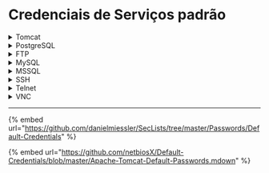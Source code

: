 # Credenciais de Serviços padrão

<details>

<summary>Tomcat</summary>

* admin:password
* admin:
* admin:Password1
* admin:password1
* admin:admin
* admin:tomcat
* both:tomcat
* manager:manager
* role1:role1
* role1:tomcat
* role:changethis
* root:Password1
* root:changethis
* root:password
* root:password1
* root:r00t
* root:root
* root:toor
* tomcat:tomcat
* tomcat:s3cret
* tomcat:password1
* tomcat:password
* tomcat:
* tomcat:admin
* tomcat:changethis

</details>



<details>

<summary>PostgreSQL</summary>

* postgres:postgres
* postgres:password
* postgres:admin
* admin:admin
* admin:passwor

</details>



<details>

<summary>FTP</summary>

* anonymous:anonymous
* root:rootpasswd
* root:12hrs37
* ftp:b1uRR3
* admin:admin
* localadmin:localadmin
* admin:1234
* User:user
* Guest:guest
* ftp:ftp
* admin:password
* a:avery
* admin:123456
* admin:admin12345
* user:password
* root:password
* default:default
* admin:default
* supervisor:supervisor
* user1:pass1
* ADMIN:12345
* Admin:admin
* admin:1234
* admin:1111
* root:admin
* user:system
* USER:USER

</details>



<details>

<summary>MySQL</summary>

* root:mysql
* root:root
* root:chippc
* admin:admin
* root:
* root:nagiosxi
* root:usbw
* cloudera:cloudera
* root:cloudera
* root:moves
* moves:moves
* root:testpw
* root:p@ck3tf3nc3
* mcUser:medocheck123
* root:mktt
* root:123
* dbuser:123
* asteriskuser:amp109
* asteriskuser:eLaStIx.asteriskuser.2oo7
* root:raspberry
* root:openauditrootuserpassword
* root:vagrant
* root:123qweASD#

</details>



<details>

<summary>MSSQL</summary>

* sa:sa
* sa:admin
* sa:superadmin
* sa:password
* sa:default
* admin:admin
* sa:RPSsql12345
* sa:$ei$micMicro
* ARIS9:N'\*ARIS!1dm9n#'
* sa:Practice
* User1sa:42Emerson42Eme
* sa:sqlserver
* sa:Cardio.Perfect
* sa:vantage12!
* admin:netxms
* ADMIN:AIMS
* FB:AIMS
* sa:V4in$ight
* sa:Pass@123
* admin:trinity
* LENEL:MULTIMEDIA
* sa:SilkCentral12!34
* stream:stream-1
* sa:cic
* cic:cic
* sa:cic!23456789
* cic:cic!23456789
* sa:Administrator1
* sa:M3d!aP0rtal
* sa:splendidcrm2005
* admin:gnossa
* sa:dr8gedog
* sa:Password123
* sa:DBA!sa@EMSDB123
* sa:SECAdmin1
* sa:skf\_admin1
* sa:SecurityMaster08
* secure:SecurityMaster08
* sa:
* wasadmin:wasadmin
* maxadmin:maxadmin
* mxintadm:mxintadm
* maxreg:maxreg
* sa:capassword

</details>



<details>

<summary>SSH</summary>

* root:calvin
* root:root
* root:toor
* administrator:password
* NetLinx:password
* admin:1988
* admin:admin
* cisco:cisco
* root:qwasyx21
* admin:insecure
* pi:raspberry
* root:default
* root:leostream
* leo:leo
* localadmin:localadmin
* root:rootpasswd
* admin:password
* root:timeserver
* admin:motorola
* cloudera:cloudera
* apc:apc
* device:apc
* netscreen:netscreen
* admin:avocent
* root:linux
* root:uClinux
* root:alpine
* root:dottie
* root:arcsight
* root:unitrends1
* root:fai
* root:ceadmin
* maint:password
* root:palosanto
* root:ubuntu1404
* root:cubox-i
* debian:debian
* root:debian
* root:xoa
* root:sipwise
* root:sixaola
* debian:sixaola
* root:screencast
* root:stxadmin
* default:
* ftp:video
* ubnt:ubnt
* root:ubnt
* sans:traininguser:password
* misp:Password1234
* acitoolkit:acitoolkit
* osbash:osbash
* enisa:enisa
* hunter:hunter
* root:openelec
* root:libreelec
* public:publicpass
* admin:hipchat
* support:symantec
* root:root01
* USERID:PASSW0RD
* Administrator:p@ssw0rd
* root:freenas
* root:cxlinux
* admin:symbol
* admin:Symbol
* admin:superuser
* admin:admin123
* ubuntu:ubuntu
* root:openvpnas
* misp:Password1234
* root:wazuh
* student:password123
* root:roottoor
* centos:reverse
* root:reverse

</details>



<details>

<summary>Telnet</summary>

* root:calvin
* administrator:password
* administrator:Amx1234!
* admin:admin
* cisco:cisco
* user:user
* root:default
* localadmin:localadmin
* User:user
* Guest:guest
* root:rootpasswd
* admin:password
* root:timeserver
* root:password
* Admin:Su
* root:admin
* Admin:5001
* User:1001
* Admin:Pass
* admin:1111111
* ubnt:ubnt
* admin:22222
* root:!root
* tech:tech
* manager:manager
* root:123456
* root:54321
* support:support
* root:root
* root:12345
* root:pass
* admin:admin1234
* root:1111
* admin:1111
* root:666666
* root:1234
* Administrator:admin
* service:service
* guest:guest
* guest:12345
* admin1:password
* administrator:1234
* root:system
* root:user
* root:00000000
* admin:1234
* admin:12345
* supervisor:supervisor
* admin:123456
* root:zlxx
* dm:telnet
* webguest:1
* User:User
* root:linux
* admin:system
* user:public
* admin:private
* guest:guest
* admin:admin
* root:root
* ftpuser:password
* USER:USER
* root:uClinux
* root:cxlinux
* admin:symbola
* dmin:Symbol
* admin:superuser
* admin:admin123
* root:root126
* guest:

</details>



<details>

<summary>VNC</summary>

* 123456
* FELDTECH\_VNC
* vnc\_pcc
* password
* Amx1234!
* 1988
* admin
* ADMIN
* TOUCHLON
* muster
* passwd11
* qwasyx21
* Administrator
* eyevis
* fidel123
* Admin#1
* default
* 1234
* pass
* raspberry
* user
* pass1
* pass2
* vnc

</details>

***



{% embed url="https://github.com/danielmiessler/SecLists/tree/master/Passwords/Default-Credentials" %}

{% embed url="https://github.com/netbiosX/Default-Credentials/blob/master/Apache-Tomcat-Default-Passwords.mdown" %}
